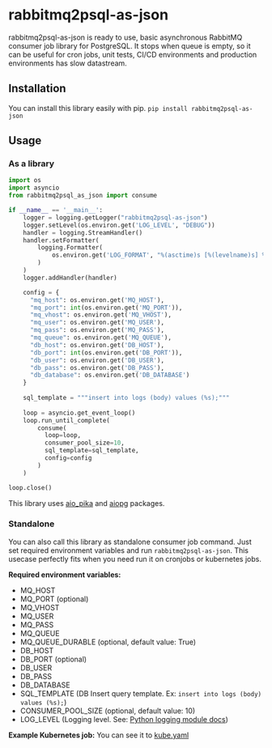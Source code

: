 # rabbitmq2psql-as-json

rabbitmq2psql-as-json is ready to use, basic asynchronous RabbitMQ consumer job library for PostgreSQL. It stops when queue is empty, so it can be useful for cron jobs, unit tests, CI/CD environments and production environments has slow datastream.

## Installation

You can install this library easily with pip.
`pip install rabbitmq2psql-as-json` 

## Usage
### As a library
```py
import os
import asyncio
from rabbitmq2psql_as_json import consume

if __name__ == '__main__':
    logger = logging.getLogger("rabbitmq2psql-as-json")
    logger.setLevel(os.environ.get('LOG_LEVEL', "DEBUG"))
    handler = logging.StreamHandler()
    handler.setFormatter(
        logging.Formatter(
            os.environ.get('LOG_FORMAT', "%(asctime)s [%(levelname)s] %(name)s: %(message)s")
        )
    )
    logger.addHandler(handler)

    config = {
      "mq_host": os.environ.get('MQ_HOST'),
	  "mq_port": int(os.environ.get('MQ_PORT')), 
	  "mq_vhost": os.environ.get('MQ_VHOST'),
	  "mq_user": os.environ.get('MQ_USER'),
	  "mq_pass": os.environ.get('MQ_PASS'),
	  "mq_queue": os.environ.get('MQ_QUEUE'), 
	  "db_host": os.environ.get('DB_HOST'),
	  "db_port": int(os.environ.get('DB_PORT')),
	  "db_user": os.environ.get('DB_USER'),
	  "db_pass": os.environ.get('DB_PASS'),
	  "db_database": os.environ.get('DB_DATABASE') 
    }
  
    sql_template = """insert into logs (body) values (%s);""" 
  
    loop = asyncio.get_event_loop()
    loop.run_until_complete(
        consume(
          loop=loop,
          consumer_pool_size=10,
          sql_template=sql_template,
          config=config
        )
    )

loop.close()
```

This library uses [aio_pika](https://aio-pika.readthedocs.io/en/latest/) and [aiopg](https://aiopg.readthedocs.io/en/stable/) packages.

### Standalone
You can also call this library as standalone consumer job command.  Just set required environment variables and run `rabbitmq2psql-as-json`. This usecase perfectly fits when you need run it on cronjobs or kubernetes jobs. 

**Required environment variables:**
- MQ_HOST
- MQ_PORT (optional)
- MQ_VHOST
- MQ_USER
- MQ_PASS
- MQ_QUEUE
- MQ_QUEUE_DURABLE (optional, default value: True)
- DB_HOST
- DB_PORT (optional)
- DB_USER
- DB_PASS
- DB_DATABASE
- SQL_TEMPLATE (DB Insert query template. Ex: `insert into logs (body) values (%s);`)
-  CONSUMER_POOL_SIZE (optional, default value: 10)
-  LOG_LEVEL (Logging level. See: [Python logging module docs](https://docs.python.org/3/library/logging.html#logging-levels))

**Example Kubernetes job:** 
 You can see it to [kube.yaml](kube.yaml)



